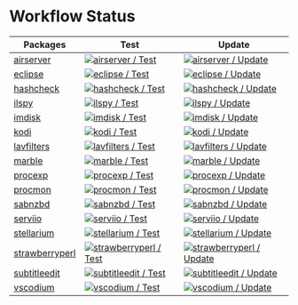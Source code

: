 # Workflow Status

| Packages | Test | Update |
| -------- | ---- | ------ |
| [airserver](https://github.com/Thilas/chocolatey-packages/tree/master/airserver) | [![airserver / Test](https://github.com/Thilas/chocolatey-packages/actions/workflows/airserver-test.yml/badge.svg?event=schedule)](https://github.com/Thilas/chocolatey-packages/actions/workflows/airserver-test.yml) | [![airserver / Update](https://github.com/Thilas/chocolatey-packages/actions/workflows/airserver-update.yml/badge.svg?event=schedule)](https://github.com/Thilas/chocolatey-packages/actions/workflows/airserver-update.yml) |
| [eclipse](https://github.com/Thilas/chocolatey-packages/tree/master/eclipse) | [![eclipse / Test](https://github.com/Thilas/chocolatey-packages/actions/workflows/eclipse-test.yml/badge.svg?event=schedule)](https://github.com/Thilas/chocolatey-packages/actions/workflows/eclipse-test.yml) | [![eclipse / Update](https://github.com/Thilas/chocolatey-packages/actions/workflows/eclipse-update.yml/badge.svg?event=schedule)](https://github.com/Thilas/chocolatey-packages/actions/workflows/eclipse-update.yml) |
| [hashcheck](https://github.com/Thilas/chocolatey-packages/tree/master/hashcheck) | [![hashcheck / Test](https://github.com/Thilas/chocolatey-packages/actions/workflows/hashcheck-test.yml/badge.svg?event=schedule)](https://github.com/Thilas/chocolatey-packages/actions/workflows/hashcheck-test.yml) | [![hashcheck / Update](https://github.com/Thilas/chocolatey-packages/actions/workflows/hashcheck-update.yml/badge.svg?event=schedule)](https://github.com/Thilas/chocolatey-packages/actions/workflows/hashcheck-update.yml) |
| [ilspy](https://github.com/Thilas/chocolatey-packages/tree/master/ilspy) | [![ilspy / Test](https://github.com/Thilas/chocolatey-packages/actions/workflows/ilspy-test.yml/badge.svg?event=schedule)](https://github.com/Thilas/chocolatey-packages/actions/workflows/ilspy-test.yml) | [![ilspy / Update](https://github.com/Thilas/chocolatey-packages/actions/workflows/ilspy-update.yml/badge.svg?event=schedule)](https://github.com/Thilas/chocolatey-packages/actions/workflows/ilspy-update.yml) |
| [imdisk](https://github.com/Thilas/chocolatey-packages/tree/master/imdisk) | [![imdisk / Test](https://github.com/Thilas/chocolatey-packages/actions/workflows/imdisk-test.yml/badge.svg?event=schedule)](https://github.com/Thilas/chocolatey-packages/actions/workflows/imdisk-test.yml) | [![imdisk / Update](https://github.com/Thilas/chocolatey-packages/actions/workflows/imdisk-update.yml/badge.svg?event=schedule)](https://github.com/Thilas/chocolatey-packages/actions/workflows/imdisk-update.yml) |
| [kodi](https://github.com/Thilas/chocolatey-packages/tree/master/kodi) | [![kodi / Test](https://github.com/Thilas/chocolatey-packages/actions/workflows/kodi-test.yml/badge.svg?event=schedule)](https://github.com/Thilas/chocolatey-packages/actions/workflows/kodi-test.yml) | [![kodi / Update](https://github.com/Thilas/chocolatey-packages/actions/workflows/kodi-update.yml/badge.svg?event=schedule)](https://github.com/Thilas/chocolatey-packages/actions/workflows/kodi-update.yml) |
| [lavfilters](https://github.com/Thilas/chocolatey-packages/tree/master/lavfilters) | [![lavfilters / Test](https://github.com/Thilas/chocolatey-packages/actions/workflows/lavfilters-test.yml/badge.svg?event=schedule)](https://github.com/Thilas/chocolatey-packages/actions/workflows/lavfilters-test.yml) | [![lavfilters / Update](https://github.com/Thilas/chocolatey-packages/actions/workflows/lavfilters-update.yml/badge.svg?event=schedule)](https://github.com/Thilas/chocolatey-packages/actions/workflows/lavfilters-update.yml) |
| [marble](https://github.com/Thilas/chocolatey-packages/tree/master/marble) | [![marble / Test](https://github.com/Thilas/chocolatey-packages/actions/workflows/marble-test.yml/badge.svg?event=schedule)](https://github.com/Thilas/chocolatey-packages/actions/workflows/marble-test.yml) | [![marble / Update](https://github.com/Thilas/chocolatey-packages/actions/workflows/marble-update.yml/badge.svg?event=schedule)](https://github.com/Thilas/chocolatey-packages/actions/workflows/marble-update.yml) |
| [procexp](https://github.com/Thilas/chocolatey-packages/tree/master/procexp) | [![procexp / Test](https://github.com/Thilas/chocolatey-packages/actions/workflows/procexp-test.yml/badge.svg?event=schedule)](https://github.com/Thilas/chocolatey-packages/actions/workflows/procexp-test.yml) | [![procexp / Update](https://github.com/Thilas/chocolatey-packages/actions/workflows/procexp-update.yml/badge.svg?event=schedule)](https://github.com/Thilas/chocolatey-packages/actions/workflows/procexp-update.yml) |
| [procmon](https://github.com/Thilas/chocolatey-packages/tree/master/procmon) | [![procmon / Test](https://github.com/Thilas/chocolatey-packages/actions/workflows/procmon-test.yml/badge.svg?event=schedule)](https://github.com/Thilas/chocolatey-packages/actions/workflows/procmon-test.yml) | [![procmon / Update](https://github.com/Thilas/chocolatey-packages/actions/workflows/procmon-update.yml/badge.svg?event=schedule)](https://github.com/Thilas/chocolatey-packages/actions/workflows/procmon-update.yml) |
| [sabnzbd](https://github.com/Thilas/chocolatey-packages/tree/master/sabnzbd) | [![sabnzbd / Test](https://github.com/Thilas/chocolatey-packages/actions/workflows/sabnzbd-test.yml/badge.svg?event=schedule)](https://github.com/Thilas/chocolatey-packages/actions/workflows/sabnzbd-test.yml) | [![sabnzbd / Update](https://github.com/Thilas/chocolatey-packages/actions/workflows/sabnzbd-update.yml/badge.svg?event=schedule)](https://github.com/Thilas/chocolatey-packages/actions/workflows/sabnzbd-update.yml) |
| [serviio](https://github.com/Thilas/chocolatey-packages/tree/master/serviio) | [![serviio / Test](https://github.com/Thilas/chocolatey-packages/actions/workflows/serviio-test.yml/badge.svg?event=schedule)](https://github.com/Thilas/chocolatey-packages/actions/workflows/serviio-test.yml) | [![serviio / Update](https://github.com/Thilas/chocolatey-packages/actions/workflows/serviio-update.yml/badge.svg?event=schedule)](https://github.com/Thilas/chocolatey-packages/actions/workflows/serviio-update.yml) |
| [stellarium](https://github.com/Thilas/chocolatey-packages/tree/master/stellarium) | [![stellarium / Test](https://github.com/Thilas/chocolatey-packages/actions/workflows/stellarium-test.yml/badge.svg?event=schedule)](https://github.com/Thilas/chocolatey-packages/actions/workflows/stellarium-test.yml) | [![stellarium / Update](https://github.com/Thilas/chocolatey-packages/actions/workflows/stellarium-update.yml/badge.svg?event=schedule)](https://github.com/Thilas/chocolatey-packages/actions/workflows/stellarium-update.yml) |
| [strawberryperl](https://github.com/Thilas/chocolatey-packages/tree/master/strawberryperl)| [![strawberryperl / Test](https://github.com/Thilas/chocolatey-packages/actions/workflows/strawberryperl-test.yml/badge.svg?event=schedule)](https://github.com/Thilas/chocolatey-packages/actions/workflows/strawberryperl-test.yml) | [![strawberryperl / Update](https://github.com/Thilas/chocolatey-packages/actions/workflows/strawberryperl-update.yml/badge.svg?event=schedule)](https://github.com/Thilas/chocolatey-packages/actions/workflows/strawberryperl-update.yml) |
| [subtitleedit](https://github.com/Thilas/chocolatey-packages/tree/master/subtitleedit) | [![subtitleedit / Test](https://github.com/Thilas/chocolatey-packages/actions/workflows/subtitleedit-test.yml/badge.svg?event=schedule)](https://github.com/Thilas/chocolatey-packages/actions/workflows/subtitleedit-test.yml) | [![subtitleedit / Update](https://github.com/Thilas/chocolatey-packages/actions/workflows/subtitleedit-update.yml/badge.svg?event=schedule)](https://github.com/Thilas/chocolatey-packages/actions/workflows/subtitleedit-update.yml) |
| [vscodium](https://github.com/Thilas/chocolatey-packages/tree/master/vscodium) | [![vscodium / Test](https://github.com/Thilas/chocolatey-packages/actions/workflows/vscodium-test.yml/badge.svg?event=schedule)](https://github.com/Thilas/chocolatey-packages/actions/workflows/vscodium-test.yml) | [![vscodium / Update](https://github.com/Thilas/chocolatey-packages/actions/workflows/vscodium-update.yml/badge.svg?event=schedule)](https://github.com/Thilas/chocolatey-packages/actions/workflows/vscodium-update.yml) |

